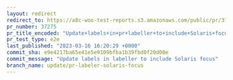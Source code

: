 ```yaml
---
layout: redirect
redirect_to: https://a8c-woo-test-reports.s3.amazonaws.com/public/pr/37275/e2e/index.html
pr_number: 37275
pr_title_encoded: "Update+labels+in+pr+labeller+to+include+Solaris+focus"
pr_test_type: e2e
last_published: "2023-03-16 16:20:29 +0000"
commit_sha: e9e4217ba65e41e5e9109bfba1b39fbd0f20d00e
commit_message: "Update labels in labeller to include Solaris focus"
branch_name: update/pr-labeler-solaris-focus
---
```

